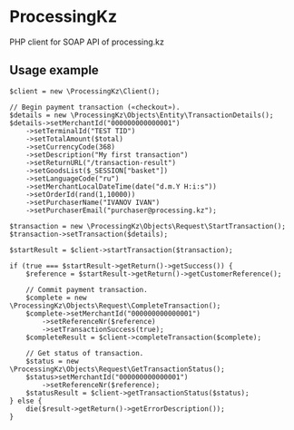 ProcessingKz
============

PHP client for SOAP API of processing.kz

Usage example
-------------

    $client = new \ProcessingKz\Client();

    // Begin payment transaction («checkout»).
    $details = new \ProcessingKz\Objects\Entity\TransactionDetails();
    $details->setMerchantId("000000000000001")
        ->setTerminalId("TEST TID")
        ->setTotalAmount($total)
        ->setCurrencyCode(368)
        ->setDescription("My first transaction")
        ->setReturnURL("/transaction-result")
        ->setGoodsList($_SESSION["basket"])
        ->setLanguageCode("ru")
        ->setMerchantLocalDateTime(date("d.m.Y H:i:s"))
        ->setOrderId(rand(1,10000))
        ->setPurchaserName("IVANOV IVAN")
        ->setPurchaserEmail("purchaser@processing.kz");

    $transaction = new \ProcessingKz\Objects\Request\StartTransaction();
    $transaction->setTransaction($details);

    $startResult = $client->startTransaction($transaction);

    if (true === $startResult->getReturn()->getSuccess()) {
        $reference = $startResult->getReturn()->getCustomerReference();

        // Commit payment transaction.
        $complete = new \ProcessingKz\Objects\Request\CompleteTransaction();
        $complete->setMerchantId("000000000000001")
            ->setReferenceNr($reference)
            ->setTransactionSuccess(true);
        $completeResult = $client->completeTransaction($complete);

        // Get status of transaction.
        $status = new \ProcessingKz\Objects\Request\GetTransactionStatus();
        $status>setMerchantId("000000000000001")
            ->setReferenceNr($reference);
        $statusResult = $client->getTransactionStatus($status);
    } else {
        die($result->getReturn()->getErrorDescription());
    }